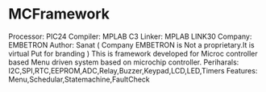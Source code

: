 # MCFramework
Processor:       PIC24
Compiler:        MPLAB C3
Linker:          MPLAB LINK30
Company:         EMBETRON 
Author:          Sanat
( Company EMBETRON is Not a proprietary.It is virtual Put for branding )
This is framework developed for Microc controller based  Menu driven system based on microchip controller.
Periharals:
I2C,SPI,RTC,EEPROM,ADC,Relay,Buzzer,Keypad,LCD,LED,Timers
Features: Menu,Schedular,Statemachine,FaultCheck
